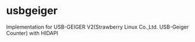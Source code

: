# usbgeiger
Implementation for USB-GEIGER V2(Strawberry Linux Co.,Ltd. USB-Geiger Counter) with HIDAPI

